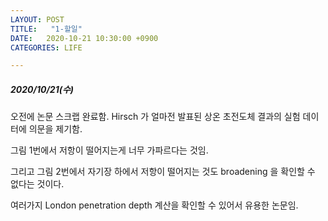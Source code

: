 ```yaml
---
LAYOUT: POST
TITLE:   "1-할일"
DATE:   2020-10-21 10:30:00 +0900
CATEGORIES: LIFE

---
```




#####  2020/10/21(수)


오전에 논문 스크랩 완료함. Hirsch 가 얼마전 발표된 상온 초전도체 결과의 실험 데이터에 의문을 제기함.

그림 1번에서 저항이 떨어지는게 너무 가파르다는 것임.

그리고 그림 2번에서 자기장 하에서 저항이 떨어지는 것도 broadening 을 확인할 수 없다는 것이다.

여러가지 London penetration depth 계산을 확인할 수 있어서 유용한 논문임.



